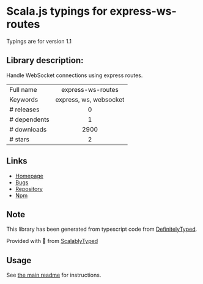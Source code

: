 
# Scala.js typings for express-ws-routes

Typings are for version 1.1

## Library description:
Handle WebSocket connections using express routes.

|                    |                 |
| ------------------ | :-------------: |
| Full name          | express-ws-routes |
| Keywords           | express, ws, websocket |
| # releases         | 0 |
| # dependents       | 1 |
| # downloads        | 2900 |
| # stars            | 2 |

## Links
- [Homepage](https://github.com/amekkawi/express-ws-routes)
- [Bugs](https://github.com/amekkawi/express-ws-routes/issues)
- [Repository](https://github.com/amekkawi/express-ws-routes)
- [Npm](https://www.npmjs.com/package/express-ws-routes)
    


## Note
This library has been generated from typescript code from [DefinitelyTyped](https://definitelytyped.org).

Provided with :purple_heart: from [ScalablyTyped](https://github.com/oyvindberg/ScalablyTyped)

## Usage
See [the main readme](../../readme.md) for instructions.



